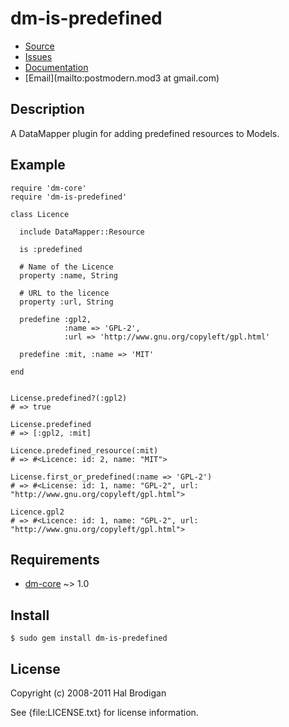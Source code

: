 # dm-is-predefined

* [Source](http://github.com/postmodern/dm-is-predefined)
* [Issues](http://github.com/postmodern/dm-is-predefined/issues)
* [Documentation](http://rubydoc.info/gems/dm-is-predefined/frames)
* [Email](mailto:postmodern.mod3 at gmail.com)

## Description

A DataMapper plugin for adding predefined resources to Models.

## Example

    require 'dm-core'
    require 'dm-is-predefined'
  
    class Licence
  
      include DataMapper::Resource

      is :predefined
    
      # Name of the Licence
      property :name, String
    
      # URL to the licence
      property :url, String
    
      predefine :gpl2,
                :name => 'GPL-2',
                :url => 'http://www.gnu.org/copyleft/gpl.html'

      predefine :mit, :name => 'MIT'
  
    end
  
 
    License.predefined?(:gpl2)
    # => true

    License.predefined
    # => [:gpl2, :mit]

    Licence.predefined_resource(:mit)
    # => #<Licence: id: 2, name: "MIT">

    License.first_or_predefined(:name => 'GPL-2')
    # => #<License: id: 1, name: "GPL-2", url: "http://www.gnu.org/copyleft/gpl.html">

    Licence.gpl2
    # => #<Licence: id: 1, name: "GPL-2", url: "http://www.gnu.org/copyleft/gpl.html">

## Requirements

* [dm-core](http://github.com/datamapper/dm-core/) ~> 1.0

## Install

    $ sudo gem install dm-is-predefined

## License

Copyright (c) 2008-2011 Hal Brodigan

See {file:LICENSE.txt} for license information.
